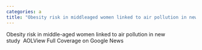 ```yaml
---
categories: a
title: "Obesity risk in middleaged women linked to air pollution in new study  AOL"
---
```

Obesity risk in middle-aged women linked to air pollution in new study&nbsp;&nbsp;AOLView Full Coverage on Google News